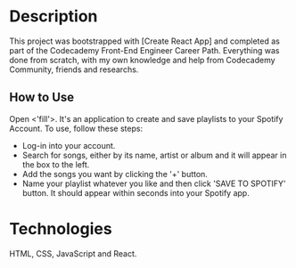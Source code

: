 # Description

This project was bootstrapped with [Create React App] and completed as part of the Codecademy Front-End Engineer Career Path. Everything was done from scratch, with my own knowledge and help from Codecademy Community, friends and researchs.

## How to Use

Open <'fill'>. It's an application to create and save playlists to your Spotify Account. To use, follow these steps:

* Log-in into your account.
* Search for songs, either by its name, artist or album and it will appear in the box to the left.
* Add the songs you want by clicking the '+' button.
* Name your playlist whatever you like and then click 'SAVE TO SPOTIFY' button. It should appear within seconds into your Spotify app.

# Technologies
HTML, CSS, JavaScript and React.

